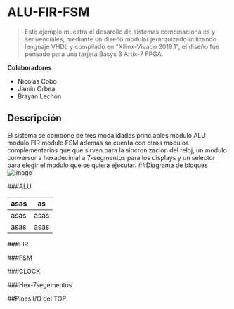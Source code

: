 
# ALU-FIR-FSM

>Este ejemplo muestra el desarollo de sistemas combinacionales y secuenciales, mediante un diseño modular jerarquizado utilizando lenguaje VHDL y compilado en "Xilinx-Vivado 2019.1", el diseño fue pensado para una tarjeta Basys 3 Artix-7 FPGA.

**Colaboradores**
- Nicolas Cobo
- Jamin Orbea
- Brayan Lechón

## Descripción
El sistema se compone de tres modalidades princiaples 
modulo ALU
modulo FIR
modulo FSM 
ademas se cuenta con otros modulos complementarios que que sirven para la sincronizacion del reloj, un modulo conversor a hexadecimal a 7-segmentos para los displays y un selector para elegir el modulo que se quiera ejecutar.
##Diagrama de bloques
![image](https://user-images.githubusercontent.com/75377942/102537841-7f8b7b00-4079-11eb-8ec9-14d476116319.png)

###ALU

|   asas|   as|
| ------------ | ------------ |
|   asas|  asas |
|   asas|  asas |

###FIR

###FSM

###CLOCK

###Hex-7segementos

##Pines I/O  del TOP
